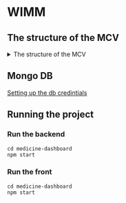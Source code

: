 # WIMM

##   The structure of the MCV

<details>
<Summary> The structure of the MCV </Summary>

```
medicine-dashboard/
├── server/                      <-- Root of your server folder
│   ├── .env                     <-- .env file should be here
│   ├── server.js                <-- Main server file
│   ├── config/
│   │   └── db.js                <-- Database connection file
│   ├── controllers/
│   │   ├── medicineController.js
│   │   ├── categoryController.js
│   │   ├── pharmacyController.js
│   │   ├── inventoryController.js
│   │   └── userController.js
│   ├── models/
│   │   ├── Medicine.js
│   │   ├── Category.js
│   │   ├── Pharmacy.js
│   │   ├── Inventory.js
│   │   └── User.js
│   ├── routes/
│   │   ├── medicineRoutes.js
│   │   ├── categoryRoutes.js
│   │   ├── pharmacyRoutes.js
│   │   ├── inventoryRoutes.js
│   │   └── userRoutes.js
│   └── package.json             <-- Backend dependencies
├── src/                         <-- Frontend React code
│   ├── api/
│   │   └── api.js
│   ├── components/
│   │   ├── Medicines.js
│   │   ├── Categories.js
│   │   ├── Pharmacies.js
│   │   ├── Inventory.js
│   │   └── Users.js
│   ├── App.js
│   ├── App.css
│   ├── index.js
│   └── index.css
└── package.json                 <-- Frontend dependencies

```
</details>

## Mongo DB

[Setting up the db credintials](https://cloud.mongodb.com/v2/677758246188cd21cd163f3b#/security/database/users)



## Running the project

### Run the backend

```
cd medicine-dashboard
npm start
```

### Run the front

```
cd medicine-dashboard
npm start
```
